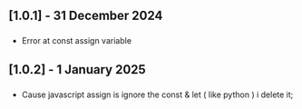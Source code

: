 ## [1.0.1] - 31 December 2024
###
- Error at const assign variable

## [1.0.2] - 1 January 2025
###
- Cause javascript assign is ignore the const & let ( like python ) i delete it;

